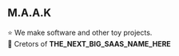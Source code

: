 ## M.A.A.K  
⭐️ We make software and other toy projects.  
🚀 Cretors of **THE_NEXT_BIG_SAAS_NAME_HERE**
